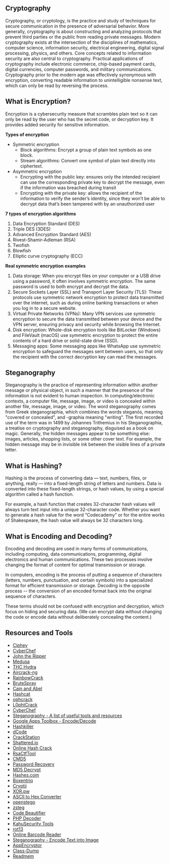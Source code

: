 Cryptography
------------
Cryptography, or cryptology, is the practice and study of techniques for secure communication in the presence of adversarial behavior. More generally, cryptography is about constructing and analyzing protocols that prevent third parties or the public from reading private messages. Modern cryptography exists at the intersection of the disciplines of mathematics, computer science, information security, electrical engineering, digital signal processing, physics, and others. Core concepts related to information security are also central to cryptography. Practical applications of cryptography include electronic commerce, chip-based payment cards, digital currencies, computer passwords, and military communications. Cryptography prior to the modern age was effectively synonymous with encryption, converting readable information to unintelligible nonsense text, which can only be read by reversing the process.

What is Encryption?
-------------------
Encryption is a cybersecurity measure that scrambles plain text so it can only be read by the user who has the secret code, or decryption key. It provides added security for sensitive information.

**Types of encryption**
- Symmetric encryption
  - Block algorithms: Encrypt a group of plain text symbols as one block.
  - Stream algorithms: Convert one symbol of plain text directly into ciphertext.
- Asymmetric encryption
  - Encrypting with the public key: ensures only the intended recipient can use the corresponding private key to decrypt the message, even if the information was breached during transit
  - Encrypting with the private key: allows the recipient of the information to verify the sender’s identity, since they won’t be able to decrypt data that’s been tampered with by an unauthorized user

**7 types of encryption algorithms**
1. Data Encryption Standard (DES)
2. Triple DES (3DES)
3. Advanced Encryption Standard (AES)
4. Rivest-Shamir-Adleman (RSA)
5. Twofish
6. Blowfish
7. Elliptic curve cryptography (ECC)

**Real symmetric encryption examples**
1. Data storage: When you encrypt files on your computer or a USB drive using a password, it often involves symmetric encryption. The same password is used to both encrypt and decrypt the data.
2. Secure Sockets Layer (SSL) and Transport Layer Security (TLS): These protocols use symmetric network encryption to protect data transmitted over the internet, such as during online banking transactions or when you log in to a secure website.
3. Virtual Private Networks (VPNs): Many VPN services use symmetric encryption to secure the data transmitted between your device and the VPN server, ensuring privacy and security while browsing the Internet.
4. Disk encryption: Whole-disk encryption tools like BitLocker (Windows) and FileVault (macOS) use symmetric encryption to protect the entire contents of a hard drive or solid-state drive (SSD).
5. Messaging apps: Some messaging apps like WhatsApp use symmetric encryption to safeguard the messages sent between users, so that only the recipient with the correct decryption key can read the messages.

Steganography
-------------
Steganography is the practice of representing information within another message or physical object, in such a manner that the presence of the information is not evident to human inspection. In computing/electronic contexts, a computer file, message, image, or video is concealed within another file, message, image, or video. The word steganography comes from Greek steganographia, which combines the words steganós, meaning "covered or concealed", and -graphia meaning "writing". The first recorded use of the term was in 1499 by Johannes Trithemius in his Steganographia, a treatise on cryptography and steganography, disguised as a book on magic. Generally, the hidden messages appear to be something else: images, articles, shopping lists, or some other cover text. For example, the hidden message may be in invisible ink between the visible lines of a private letter.

What is Hashing?
----------------
Hashing is the process of converting data — text, numbers, files, or anything, really — into a fixed-length string of letters and numbers. Data is converted into these fixed-length strings, or hash values, by using a special algorithm called a hash function.

For example, a hash function that creates 32-character hash values will always turn text input into a unique 32-character code. Whether you want to generate a hash value for the word “Codecademy” or for the entire works of Shakespeare, the hash value will always be 32 characters long.

What is Encoding and Decoding?
--------------------------------------------
Encoding and decoding are used in many forms of communications, including computing, data communications, programming, digital electronics and human communications. These two processes involve changing the format of content for optimal transmission or storage.

In computers, encoding is the process of putting a sequence of characters (letters, numbers, punctuation, and certain symbols) into a specialized format for efficient transmission or storage. Decoding is the opposite process -- the conversion of an encoded format back into the original sequence of characters.

These terms should not be confused with encryption and decryption, which focus on hiding and securing data. (We can encrypt data without changing the code or encode data without deliberately concealing the content.)

Resources and Tools
-------------------
- [Ciphey](https://github.com/Ciphey/Ciphey)
- [CyberChef](https://cyberchef.io/)
- [John the Ripper](https://github.com/openwall/john)
- [Medusa](https://github.com/jmk-foofus/medusa)
- [THC Hydra](https://github.com/vanhauser-thc/thc-hydra)
- [Aircrack-ng](https://github.com/aircrack-ng/aircrack-ng)
- [RainbowCrack](http://project-rainbowcrack.com/index.htm)
- [BruteSpray](https://github.com/x90skysn3k/brutespray)
- [Cain and Abel](https://github.com/xchwarze/Cain)
- [Hashcat](https://github.com/hashcat/hashcat)
- [ophcrack](https://ophcrack.sourceforge.io/)
- [L0phtCrack](https://ophcrack.sourceforge.io/)
- [CyberChef](https://gchq.github.io/CyberChef/)
- [Steganography - A list of useful tools and resources](https://0xrick.github.io/lists/stego/)
- [Google Apps Toolbox - Encode/Decode](https://toolbox.googleapps.com/apps/encode_decode/)
- [Hashkiller](https://hashkiller.io/listmanager)
- [dCode](https://www.dcode.fr/en)
- [CrackStation](https://crackstation.net/)
- [Shattered.io](https://shattered.io/)
- [Online Hash Crack](https://www.onlinehashcrack.com/)
- [RsaCtfTool](https://github.com/RsaCtfTool/RsaCtfTool)
- [CMD5](https://www.cmd5.org/)
- [Password Recovery](https://passwordrecovery.io/)
- [MD5 Decrypt](https://md5decrypt.net/en/)
- [Hashes.com](https://hashes.com/en/decrypt/hash)
- [Boxentriq](https://www.boxentriq.com/)
- [Cryptii](https://cryptii.com/)
- [XOR.pw](https://xor.pw/)
- [ASCII to Hex Converter](https://www.asciitohex.com/)
- [openstego](https://github.com/syvaidya/openstego)
- [zsteg](https://github.com/zed-0xff/zsteg)
- [Code Beautifier](https://beautifier.io/)
- [PHP Decoder](http://ddecode.com/phpdecoder/)
- [KahuSecurity Tools](https://www.kahusecurity.com/tools.html)
- [rot13](https://rot13.com/)
- [Online Barcode Reader](https://online-barcode-reader.inliteresearch.com/)
- [Steganography - Encode Text into Image](https://manytools.org/hacker-tools/steganography-encode-text-into-image)
- [AppEncryptor](https://github.com/AlanQuatermain/appencryptor)
- [Class-Dump](http://stevenygard.com/projects/class-dump/)
- [Readmem](https://github.com/gdbinit/readmem)
